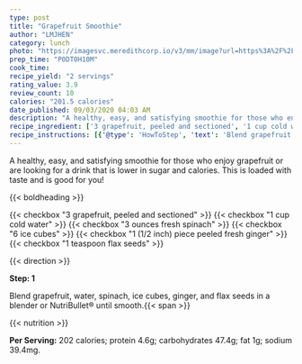 ```yaml
---
type: post
title: "Grapefruit Smoothie"
author: "LMJHEN"
category: lunch
photo: "https://imagesvc.meredithcorp.io/v3/mm/image?url=https%3A%2F%2Fimages.media-allrecipes.com%2Fuserphotos%2F1946239.jpg"
prep_time: "P0DT0H10M"
cook_time: 
recipe_yield: "2 servings"
rating_value: 3.9
review_count: 10
calories: "201.5 calories"
date_published: 09/03/2020 04:03 AM
description: "A healthy, easy, and satisfying smoothie for those who enjoy grapefruit or are looking for a drink that is lower in sugar and calories. This is loaded with taste and is good for you!"
recipe_ingredient: ['3 grapefruit, peeled and sectioned', '1 cup cold water', '3 ounces fresh spinach', '6 ice cubes', '1 (1/2 inch) piece peeled fresh ginger', '1 teaspoon flax seeds']
recipe_instructions: [{'@type': 'HowToStep', 'text': 'Blend grapefruit, water, spinach, ice cubes, ginger, and flax seeds in a blender or NutriBullet&reg; until smooth.\n'}]
---
```


A healthy, easy, and satisfying smoothie for those who enjoy grapefruit or are looking for a drink that is lower in sugar and calories. This is loaded with taste and is good for you! 

{{< boldheading >}}

{{< checkbox "3  grapefruit, peeled and sectioned" >}}
{{< checkbox "1 cup cold water" >}}
{{< checkbox "3 ounces fresh spinach" >}}
{{< checkbox "6  ice cubes" >}}
{{< checkbox "1 (1/2 inch) piece peeled fresh ginger" >}}
{{< checkbox "1 teaspoon flax seeds" >}}


{{< direction >}}

**Step: 1**

Blend grapefruit, water, spinach, ice cubes, ginger, and flax seeds in a blender or NutriBullet® until smooth.{{< span >}}

{{< nutrition >}}

**Per Serving:** 202 calories; protein 4.6g; carbohydrates 47.4g; fat 1g; sodium 39.4mg.